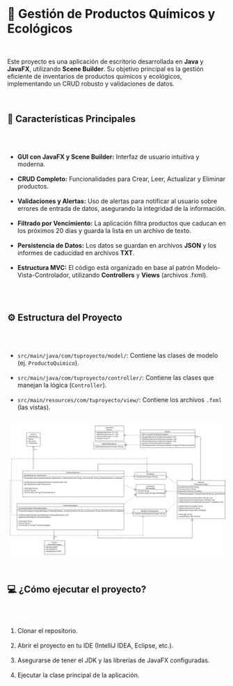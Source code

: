 <body>
  <h1>🧪 Gestión de Productos Químicos y Ecológicos</h1>
  <p>
Este proyecto es una aplicación de escritorio desarrollada en <strong>Java</strong> y <strong>JavaFX</strong>, utilizando <strong>Scene Builder</strong>. Su objetivo principal es la gestión eficiente de inventarios de productos químicos y ecológicos, implementando un CRUD robusto y    validaciones de datos.
  </p>

  <h2>🚀 Características Principales</h2>
  <ul>
    <li><strong>GUI con JavaFX y Scene Builder:</strong> Interfaz de usuario intuitiva y moderna.</li>
    <li><strong>CRUD Completo:</strong> Funcionalidades para Crear, Leer, Actualizar y Eliminar productos.</li>
    <li><strong>Validaciones y Alertas:</strong> Uso de alertas para notificar al usuario sobre errores de entrada de datos, asegurando la integridad de la información.</li>
    <li><strong>Filtrado por Vencimiento:</strong> La aplicación filtra productos que caducan en los próximos 20 días y guarda la lista en un archivo de texto.</li>
    <li><strong>Persistencia de Datos:</strong> Los datos se guardan en archivos <strong>JSON</strong> y los informes de caducidad en archivos <strong>TXT</strong>.</li>
    <li><strong>Estructura MVC:</strong> El código está organizado en base al patrón Modelo-Vista-Controlador, utilizando <strong>Controllers</strong> y <strong>Views</strong> (archivos .fxml).</li>
  </ul>

  <h2>⚙️ Estructura del Proyecto</h2>
  <ul>
    <li><code>src/main/java/com/tuproyecto/model/</code>: Contiene las clases de modelo (ej. `ProductoQuimico`).</li>
    <li><code>src/main/java/com/tuproyecto/controller/</code>: Contiene las clases que manejan la lógica (`Controller`).</li>
     <li><code>src/main/resources/com/tuproyecto/view/</code>: Contiene los archivos <code>.fxml</code> (las vistas).</li>
  </ul>
  ![Parcial](UML-RecuSegundoParcial.png)

  <h2>💻 ¿Cómo ejecutar el proyecto?</h2>
  <ol>
    <li>Clonar el repositorio.</li>
    <li>Abrir el proyecto en tu IDE (IntelliJ IDEA, Eclipse, etc.).</li>
    <li>Asegurarse de tener el JDK y las librerías de JavaFX configuradas.</li>
    <li>Ejecutar la clase principal de la aplicación.</li>
  </ol>
</body>
